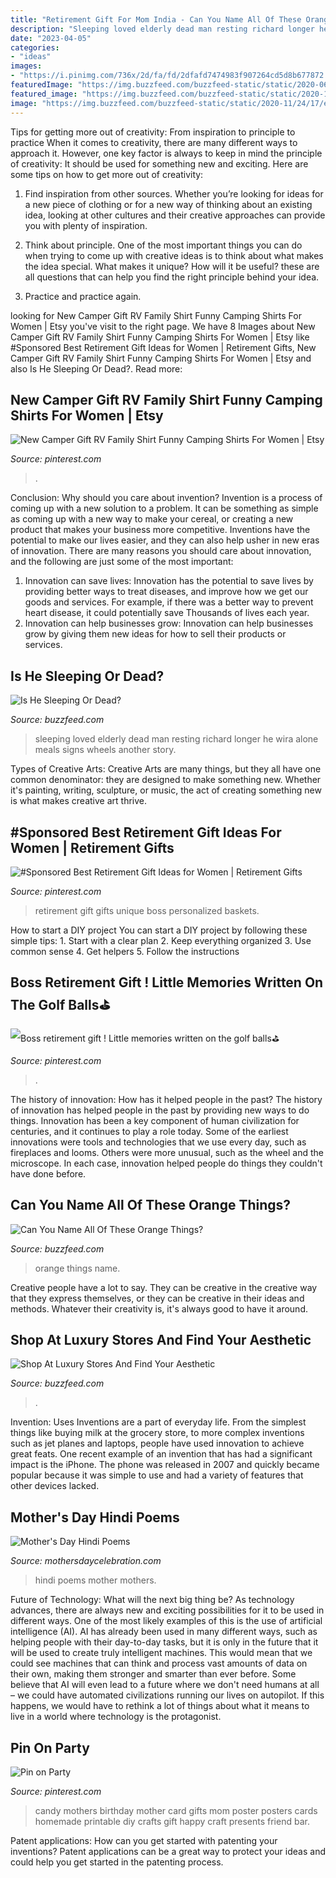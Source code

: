```yaml
---
title: "Retirement Gift For Mom India - Can You Name All Of These Orange Things?"
description: "Sleeping loved elderly dead man resting richard longer he wira alone meals signs wheels another story"
date: "2023-04-05"
categories:
- "ideas"
images:
- "https://i.pinimg.com/736x/2d/fa/fd/2dfafd7474983f907264cd5d8b677872.jpg"
featuredImage: "https://img.buzzfeed.com/buzzfeed-static/static/2020-06/5/18/enhanced/64a46f743cf6/original-5262-1591381182-17.jpg?crop=1243:650;0,89%26downsize=1250:*"
featured_image: "https://img.buzzfeed.com/buzzfeed-static/static/2020-11/24/17/enhanced/a9a3f8cd3397/original-24026-1606239396-6.jpg?crop=1024:537;0,1%26downsize=1250:*"
image: "https://img.buzzfeed.com/buzzfeed-static/static/2020-11/24/17/enhanced/a9a3f8cd3397/original-24026-1606239396-6.jpg?crop=1024:537;0,1%26downsize=1250:*"
---
```



Tips for getting more out of creativity: From inspiration to principle to practice
When it comes to creativity, there are many different ways to approach it. However, one key factor is always to keep in mind the principle of creativity: It should be used for something new and exciting. Here are some tips on how to get more out of creativity:
1. Find inspiration from other sources. Whether you’re looking for ideas for a new piece of clothing or for a new way of thinking about an existing idea, looking at other cultures and their creative approaches can provide you with plenty of inspiration.

2. Think about principle. One of the most important things you can do when trying to come up with creative ideas is to think about what makes the idea special. What makes it unique? How will it be useful? these are all questions that can help you find the right principle behind your idea.

3. Practice and practice again.

	

		
looking for New Camper Gift RV Family Shirt Funny Camping Shirts For Women | Etsy you've visit to the right page. We have 8 Images about New Camper Gift RV Family Shirt Funny Camping Shirts For Women | Etsy like #Sponsored Best Retirement Gift Ideas for Women | Retirement Gifts, New Camper Gift RV Family Shirt Funny Camping Shirts For Women | Etsy and also Is He Sleeping Or Dead?. Read more:
		
    
## New Camper Gift RV Family Shirt Funny Camping Shirts For Women | Etsy

<img loading=lazy src="https://i.pinimg.com/736x/4b/ca/0a/4bca0ad8ace0e582908ea99835e4700a.jpg" onerror="this.onerror=null;this.src='https://tse3.mm.bing.net/th?id=OIP.bW6bn8UXoD7eXg5Aa9qU3wHaHa&amp;pid=15.1';" alt="New Camper Gift RV Family Shirt Funny Camping Shirts For Women | Etsy">

_Source: pinterest.com_

>. 

	

Conclusion: Why should you care about invention?
Invention is a process of coming up with a new solution to a problem. It can be something as simple as coming up with a new way to make your cereal, or creating a new product that makes your business more competitive. Inventions have the potential to make our lives easier, and they can also help usher in new eras of innovation. There are many reasons you should care about innovation, and the following are just some of the most important: 
1) Innovation can save lives: Innovation has the potential to save lives by providing better ways to treat diseases, and improve how we get our goods and services. For example, if there was a better way to prevent heart disease, it could potentially save Thousands of lives each year. 
2) Innovation can help businesses grow: Innovation can help businesses grow by giving them new ideas for how to sell their products or services.

    
## Is He Sleeping Or Dead?

<img loading=lazy src="https://img.buzzfeed.com/buzzfeed-static/static/2014-11/20/11/campaign_images/webdr06/is-he-sleeping-or-dead-2-11822-1416500872-19_dblbig.jpg" onerror="this.onerror=null;this.src='https://tse1.mm.bing.net/th?id=OIP.6ZvjTnXm_HdaXfqv1K-kKwHaE6&amp;pid=15.1';" alt="Is He Sleeping Or Dead?">

_Source: buzzfeed.com_

>sleeping loved elderly dead man resting richard longer he wira alone meals signs wheels another story. 

	

Types of Creative Arts:
Creative Arts are many things, but they all have one common denominator: they are designed to make something new. Whether it's painting, writing, sculpture, or music, the act of creating something new is what makes creative art thrive.

    
## #Sponsored Best Retirement Gift Ideas For Women | Retirement Gifts

<img loading=lazy src="https://i.pinimg.com/736x/2d/fa/fd/2dfafd7474983f907264cd5d8b677872.jpg" onerror="this.onerror=null;this.src='https://tse2.mm.bing.net/th?id=OIP.P3-rcvwYscWlAUuRYXvwPgHaL2&amp;pid=15.1';" alt="#Sponsored Best Retirement Gift Ideas for Women | Retirement Gifts">

_Source: pinterest.com_

>retirement gift gifts unique boss personalized baskets. 

	

How to start a DIY project
You can start a DIY project by following these simple tips: 1. Start with a clear plan 2. Keep everything organized 3. Use common sense 4. Get helpers 5. Follow the instructions 
    
## Boss Retirement Gift ! Little Memories Written On The Golf Balls⛳️

<img loading=lazy src="https://i.pinimg.com/736x/0a/e4/b1/0ae4b144da7aaf6e659fb442cb6de040--retirement-parties-retirement-gifts.jpg" onerror="this.onerror=null;this.src='https://tse3.mm.bing.net/th?id=OIP.-XQstZ--d5waOORJIWeh2wHaJ3&amp;pid=15.1';" alt="Boss retirement gift ! Little memories written on the golf balls⛳️">

_Source: pinterest.com_

>. 

	

The history of innovation: How has it helped people in the past?
The history of innovation has helped people in the past by providing new ways to do things. Innovation has been a key component of human civilization for centuries, and it continues to play a role today. Some of the earliest innovations were tools and technologies that we use every day, such as fireplaces and looms. Others were more unusual, such as the wheel and the microscope. In each case, innovation helped people do things they couldn't have done before.

    
## Can You Name All Of These Orange Things?

<img loading=lazy src="https://img.buzzfeed.com/buzzfeed-static/static/2020-06/5/18/enhanced/64a46f743cf6/original-5262-1591381182-17.jpg?crop=1243:650;0,89%26downsize=1250:*" onerror="this.onerror=null;this.src='https://tse2.mm.bing.net/th?id=OIP.NDeBe5XVMWYELMbOj9RXdwHaD3&amp;pid=15.1';" alt="Can You Name All Of These Orange Things?">

_Source: buzzfeed.com_

>orange things name. 

	

Creative people have a lot to say. They can be creative in the creative way that they express themselves, or they can be creative in their ideas and methods. Whatever their creativity is, it's always good to have it around.

    
## Shop At Luxury Stores And Find Your Aesthetic

<img loading=lazy src="https://img.buzzfeed.com/buzzfeed-static/static/2020-11/24/17/enhanced/a9a3f8cd3397/original-24026-1606239396-6.jpg?crop=1024:537;0,1%26downsize=1250:*" onerror="this.onerror=null;this.src='https://tse2.mm.bing.net/th?id=OIP.HLezraMTBG3R4k_oN7JOzAHaD4&amp;pid=15.1';" alt="Shop At Luxury Stores And Find Your Aesthetic">

_Source: buzzfeed.com_

>. 

	

Invention: Uses
Inventions are a part of everyday life. From the simplest things like buying milk at the grocery store, to more complex inventions such as jet planes and laptops, people have used innovation to achieve great feats. 
One recent example of an invention that has had a significant impact is the iPhone. The phone was released in 2007 and quickly became popular because it was simple to use and had a variety of features that other devices lacked.

    
## Mother&#039;s Day Hindi Poems

<img loading=lazy src="http://www.mothersdaycelebration.com/gifs/kahaani4.gif" onerror="this.onerror=null;this.src='https://tse2.mm.bing.net/th?id=OIP.xGRD4fhq7ym8rahPmlHjfAHaMv&amp;pid=15.1';" alt="Mother&#039;s Day Hindi Poems">

_Source: mothersdaycelebration.com_

>hindi poems mother mothers. 

	

Future of Technology: What will the next big thing be?
As technology advances, there are always new and exciting possibilities for it to be used in different ways. One of the most likely examples of this is the use of artificial intelligence (AI). AI has already been used in many different ways, such as helping people with their day-to-day tasks, but it is only in the future that it will be used to create truly intelligent machines. This would mean that we could see machines that can think and process vast amounts of data on their own, making them stronger and smarter than ever before. Some believe that AI will even lead to a future where we don't need humans at all – we could have automated civilizations running our lives on autopilot. If this happens, we would have to rethink a lot of things about what it means to live in a world where technology is the protagonist.

    
## Pin On Party

<img loading=lazy src="https://i.pinimg.com/736x/41/79/e0/4179e012803f14b03cce9739d500f06e.jpg" onerror="this.onerror=null;this.src='https://tse3.mm.bing.net/th?id=OIP.vi2zSkFOHcuLaK-eUAKiuwHaNJ&amp;pid=15.1';" alt="Pin on Party">

_Source: pinterest.com_

>candy mothers birthday mother card gifts mom poster posters cards homemade printable diy crafts gift happy craft presents friend bar. 

	

Patent applications: How can you get started with patenting your inventions?
Patent applications can be a great way to protect your ideas and could help you get started in the patenting process.

